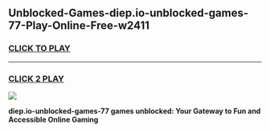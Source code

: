 
## Unblocked-Games-diep.io-unblocked-games-77-Play-Online-Free-w2411
<h3>
<a href="https://premium76.site?title=diep.io-unblocked-games-77&ref=26A">CLICK TO PLAY</a></h3>
<hr>

<h3>
<a href="https://premium76.site?title=diep.io-unblocked-games-77&ref=26A">CLICK 2 PLAY</a>
  
</h3>

<a href="https://premium76.site?title=diep.io-unblocked-games-77&ref=26A"><img src="https://clearcache.store/games.png"></a>


**diep.io-unblocked-games-77 games unblocked: Your Gateway to Fun and Accessible Online Gaming**

